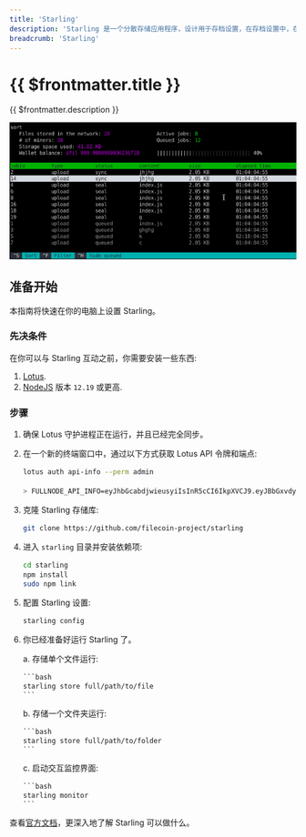 ```yaml
---
title: 'Starling'
description: 'Starling 是一个分散存储应用程序，设计用于存档设置，在存档设置中，在一段时间内证明文件的真实性的能力是至关重要的。'
breadcrumb: 'Starling'
---
```


# {{ $frontmatter.title }}

{{ $frontmatter.description }}

<center>
<a href="https://starlingstorage.io" target="_blank"><img src="./images/starling.gif" alt="starling" /></a>
</center>

## 准备开始

本指南将快速在你的电脑上设置 Starling。

### 先决条件

在你可以与 Starling 互动之前，你需要安装一些东西:

1. [Lotus](../get-started/lotus/installation.md).
1. [NodeJS](https://nodejs.org/en/download/) 版本 `12.19` 或更高.

### 步骤

1.  确保 Lotus 守护进程正在运行，并且已经完全同步。

1.  在一个新的终端窗口中，通过以下方式获取 Lotus API 令牌和端点:

    ```bash
    lotus auth api-info --perm admin

    > FULLNODE_API_INFO=eyJhbGcabdjwieusyiIsInR5cCI6IkpXVCJ9.eyJBbGxvdyI6WyJyZWFkIiwid3JpdGUiLCJzaWduIiwdj3isu2938X0.tmdXnxUflc8nhghfjiwo2l1o9T1QwT0jLskdEV5cYEc:/ip4/127.0.0.1/tcp/1234/http

    ```

1.  克隆 Starling 存储库:

    ```bash
    git clone https://github.com/filecoin-project/starling
    ```

1.  进入 `starling` 目录并安装依赖项:

    ```bash
    cd starling
    npm install
    sudo npm link
    ```

1.  配置 Starling 设置:

    ```bash
    starling config
    ```

1.  你已经准备好运行 Starling 了。

    a. 存储单个文件运行:

        ```bash
        starling store full/path/to/file
        ```

    b. 存储一个文件夹运行:

        ```bash
        starling store full/path/to/folder
        ```

    c. 启动交互监控界面:

        ```bash
        starling monitor
        ```

查看[官方文档](https://starlingstorage.io/commands.html)，更深入地了解 Starling 可以做什么。
